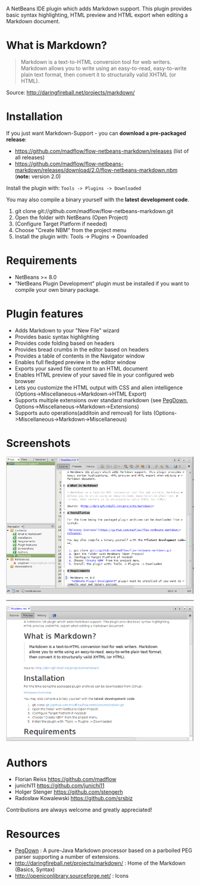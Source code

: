 A NetBeans IDE plugin which adds Markdown support. This plugin provides basic syntax highlighting, HTML preview and HTML export when editing a Markdown document.

# What is Markdown?

> Markdown is a text-to-HTML conversion tool for web writers. Markdown allows you to write using an easy-to-read, easy-to-write plain text format, then convert it to structurally valid XHTML (or HTML).

Source: <http://daringfireball.net/projects/markdown/>

# Installation

If you just want Markdown-Support - you can **download a pre-packaged release**:

 - https://github.com/madflow/flow-netbeans-markdown/releases (list of all releases)
 - https://github.com/madflow/flow-netbeans-markdown/releases/download/2.0/flow-netbeans-markdown.nbm (**note:** version 2.0)
 
Install the plugin with: `Tools -> Plugins -> Downloaded`

You may also compile a binary yourself with the **latest development code**.

 1. git clone git://github.com/madflow/flow-netbeans-markdown.git
 2. Open the folder with NetBeans (Open Project)
 3. (Configure Target Platform if needed)
 4. Choose "Create NBM" from the project menu
 5. Install the plugin with: Tools -> Plugins -> Downloaded

# Requirements

- NetBeans >= 8.0
- "NetBeans Plugin Development" plugin must be installed if you want to compile your own binary package.

# Plugin features

- Adds Markdown to your "New File" wizard
- Provides basic syntax highlighting
- Provides code folding based on headers
- Provides bread crumbs in the editor based on headers
- Provides a table of contents in the Navigator window
- Enables full fledged preview in the editor window
- Exports your saved file content to an HTML document
- Enables HTML preview of your saved file in your configured web browser
- Lets you customize the HTML output with CSS and alien intelligence (Options->Miscellaneous->Markdown->HTML Export)
- Supports multiple extensions over standard markdown (see [PegDown][], Options->Miscellaneous->Markdown->Extensions)
- Supports auto operations(additoin and removal) for lists (Options->Miscellaneous->Markdown->Miscellaneous)

# Screenshots

![Editor - Source view](editor-source.png "The Source view of the Markdown editor")

***

![Editor - Preview view](editor-preview.png "The Preview view of the Markdown editor")

# Authors

- Florian Reiss <https://github.com/madflow>
- junichi11 <https://github.com/junichi11>
- Holger Stenger <https://github.com/stengerh>
- Radosław Kowalewski <https://github.com/srsbiz>

Contributions are always welcome and greatly appreciated!

# Resources

- [PegDown][] : A pure-Java Markdown processor based on a parboiled PEG parser supporting a number of extensions.
- http://daringfireball.net/projects/markdown/ : Home of the Markdown (Basics, Syntax)
- http://openiconlibrary.sourceforge.net/ : Icons

[pegdown]: https://github.com/sirthias/pegdown
